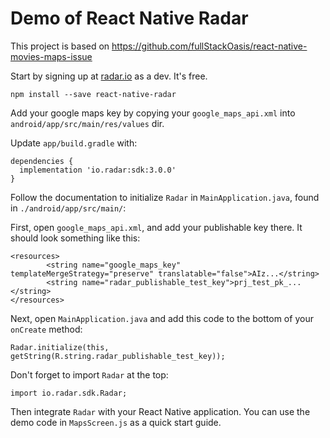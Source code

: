 # Demo of React Native Radar

This project is based on https://github.com/fullStackOasis/react-native-movies-maps-issue


Start by signing up at [radar.io](https://radar.io/documentation/sdk/react-native) as a dev. It's free.

```
npm install --save react-native-radar
```

Add your google maps key by copying your `google_maps_api.xml` into `android/app/src/main/res/values` dir.

Update `app/build.gradle` with:

```
dependencies {
  implementation 'io.radar:sdk:3.0.0'
}
```

Follow the documentation to initialize `Radar` in `MainApplication.java`, found in `./android/app/src/main/`:

First, open `google_maps_api.xml`, and add your publishable key there. It should look something like this:
```
<resources>
        <string name="google_maps_key" templateMergeStrategy="preserve" translatable="false">AIz...</string>
        <string name="radar_publishable_test_key">prj_test_pk_...</string>
</resources>
```

Next, open `MainApplication.java` and add this code to the bottom of your `onCreate` method:
```
Radar.initialize(this, getString(R.string.radar_publishable_test_key));
```
Don't forget to import `Radar` at the top:
```
import io.radar.sdk.Radar;
```

Then integrate `Radar` with your React Native application. You can use the demo code in `MapsScreen.js` as a quick start guide.